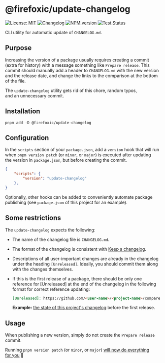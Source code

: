 # @firefoxic/update-changelog

[![License: MIT][license-image]][license-url]
[![Changelog][changelog-image]][changelog-url]
[![NPM version][npm-image]][npm-url]
[![Test Status][test-image]][test-url]

CLI utility for automatic update of `CHANGELOG.md`.

## Purpose

Increasing the version of a package usually requires creating a commit (extra for history) with a message something like `Prepare release`. This commit should manually add a header to `CHANGELOG.md` with the new version and the release date, and change the links to the comparison at the bottom of the file.

The `update-changelog` utility gets rid of this chore, random typos, and an unnecessary commit.

## Installation

```shell
pnpm add -D @firefoxic/update-changelog
```

## Configuration

In the `scripts` section of your `package.json`, add a `version` hook that will run when `pnpm version patch` (or `minor`, or `major`) is executed after updating the version in `package.json`, but before creating the commit.

```json
{
	"scripts": {
		"version": "update-changelog"
	},
}
```

Optionally, other hooks can be added to conveniently automate package publishing (see `package.json` of this project for an example).

## Some restrictions

The `update-changelog` expects the following:

- The name of the changelog file is `CHANGELOG.md`.
- The format of the changelog is consistent with [Keep a changelog](https://keepachangelog.com).
- Descriptions of all user-important changes are already in the changelog under the heading `[Unreleased]`. Ideally, you should commit them along with the changes themselves.
- If this is the first release of a package, there should be only one reference for [Unreleased] at the end of the changelog in the following format for correct reference updating:

	```md
	[Unreleased]: https://github.com/<user-name>/<project-name>/compare/v0.0.1...HEAD
	```

	**Example:** [the state of this project's changelog](https://github.com/firefoxic/update-changelog/commit/37b9102f8673fedae2cdeaf9e44f027360617cea#diff-06572a96a58dc510037d5efa622f9bec8519bc1beab13c9f251e97e657a9d4edR7-R14) before the first release.

## Usage

When publishing a new version, simply do not create the `Prepare release` commit.

Running `pnpm version patch` (or `minor`, or `major`) [will now do everything for you](https://github.com/firefoxic/update-changelog/commit/0eeb45ba1883f1d31845100631243ce2a1139f11) 🥳

[license-url]: https://github.com/firefoxic/update-changelog/blob/main/LICENSE.md
[license-image]: https://img.shields.io/badge/License-MIT-limegreen.svg

[changelog-url]: https://github.com/firefoxic/update-changelog/blob/main/CHANGELOG.md
[changelog-image]: https://img.shields.io/badge/CHANGELOG-md-limegreen

[npm-url]: https://npmjs.com/package/@firefoxic/update-changelog
[npm-image]: https://badge.fury.io/js/@firefoxic%2Fupdate-changelog.svg

[test-url]: https://github.com/firefoxic/update-changelog/actions
[test-image]: https://github.com/firefoxic/update-changelog/actions/workflows/test.yml/badge.svg?branch=main
